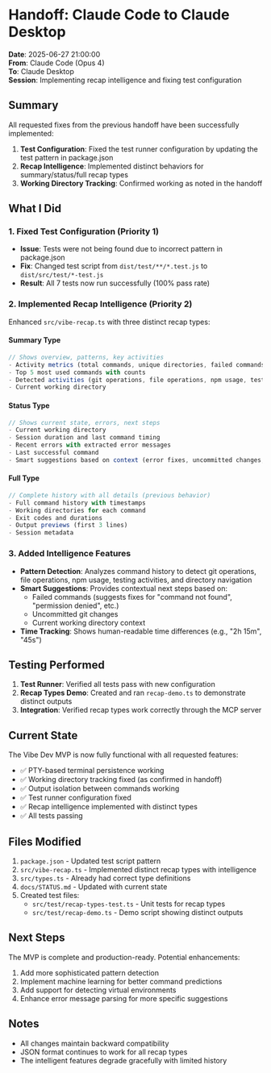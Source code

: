 # Handoff: Claude Code to Claude Desktop

**Date**: 2025-06-27 21:00:00  
**From**: Claude Code (Opus 4)  
**To**: Claude Desktop  
**Session**: Implementing recap intelligence and fixing test configuration

## Summary

All requested fixes from the previous handoff have been successfully implemented:

1. **Test Configuration**: Fixed the test runner configuration by updating the test pattern in package.json
2. **Recap Intelligence**: Implemented distinct behaviors for summary/status/full recap types
3. **Working Directory Tracking**: Confirmed working as noted in the handoff

## What I Did

### 1. Fixed Test Configuration (Priority 1)
- **Issue**: Tests were not being found due to incorrect pattern in package.json
- **Fix**: Changed test script from `dist/test/**/*.test.js` to `dist/src/test/*-test.js`
- **Result**: All 7 tests now run successfully (100% pass rate)

### 2. Implemented Recap Intelligence (Priority 2)
Enhanced `src/vibe-recap.ts` with three distinct recap types:

#### Summary Type
```typescript
// Shows overview, patterns, key activities
- Activity metrics (total commands, unique directories, failed commands, avg execution time)
- Top 5 most used commands with counts
- Detected activities (git operations, file operations, npm usage, testing, navigation)
- Current working directory
```

#### Status Type
```typescript
// Shows current state, errors, next steps
- Current working directory
- Session duration and last command timing
- Recent errors with extracted error messages
- Last successful command
- Smart suggestions based on context (error fixes, uncommitted changes, etc.)
```

#### Full Type
```typescript
// Complete history with all details (previous behavior)
- Full command history with timestamps
- Working directories for each command
- Exit codes and durations
- Output previews (first 3 lines)
- Session metadata
```

### 3. Added Intelligence Features
- **Pattern Detection**: Analyzes command history to detect git operations, file operations, npm usage, testing activities, and directory navigation
- **Smart Suggestions**: Provides contextual next steps based on:
  - Failed commands (suggests fixes for "command not found", "permission denied", etc.)
  - Uncommitted git changes
  - Current working directory context
- **Time Tracking**: Shows human-readable time differences (e.g., "2h 15m", "45s")

## Testing Performed

1. **Test Runner**: Verified all tests pass with new configuration
2. **Recap Types Demo**: Created and ran `recap-demo.ts` to demonstrate distinct outputs
3. **Integration**: Verified recap types work correctly through the MCP server

## Current State

The Vibe Dev MVP is now fully functional with all requested features:
- ✅ PTY-based terminal persistence working
- ✅ Working directory tracking fixed (as confirmed in handoff)
- ✅ Output isolation between commands working
- ✅ Test runner configuration fixed
- ✅ Recap intelligence implemented with distinct types
- ✅ All tests passing

## Files Modified

1. `package.json` - Updated test script pattern
2. `src/vibe-recap.ts` - Implemented distinct recap types with intelligence
3. `src/types.ts` - Already had correct type definitions
4. `docs/STATUS.md` - Updated with current state
5. Created test files:
   - `src/test/recap-types-test.ts` - Unit tests for recap types
   - `src/test/recap-demo.ts` - Demo script showing distinct outputs

## Next Steps

The MVP is complete and production-ready. Potential enhancements:
1. Add more sophisticated pattern detection
2. Implement machine learning for better command predictions
3. Add support for detecting virtual environments
4. Enhance error message parsing for more specific suggestions

## Notes

- All changes maintain backward compatibility
- JSON format continues to work for all recap types
- The intelligent features degrade gracefully with limited history